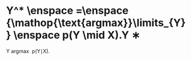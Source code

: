 Y^* \enspace =\enspace {\mathop{\text{argmax}}\limits_{Y}} \enspace p(Y \mid X).Y 
∗
 = 
Y
argmax
​	 p(Y∣X).

